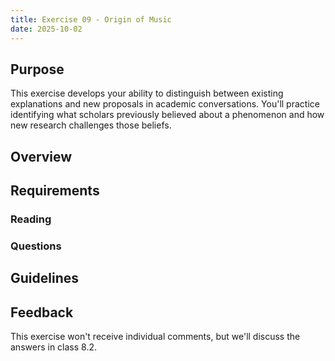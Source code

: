 ```yaml
---
title: Exercise 09 - Origin of Music
date: 2025-10-02
---
```


## Purpose

This exercise develops your ability to distinguish between existing explanations and new proposals in academic conversations. You'll practice identifying what scholars previously believed about a phenomenon and how new research challenges those beliefs.

## Overview

## Requirements

### Reading

### Questions

## Guidelines

## Feedback

This exercise won't receive individual comments, but we'll discuss the answers in class 8.2.
